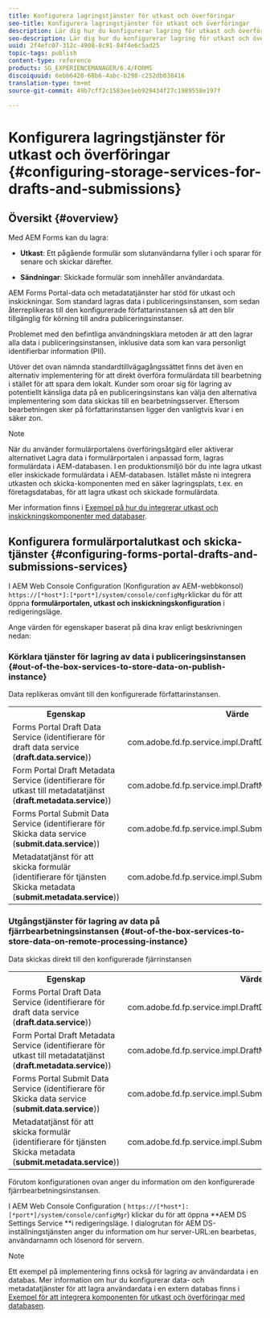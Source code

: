 ```yaml
---
title: Konfigurera lagringstjänster för utkast och överföringar
seo-title: Konfigurera lagringstjänster för utkast och överföringar
description: Lär dig hur du konfigurerar lagring för utkast och överföringar
seo-description: Lär dig hur du konfigurerar lagring för utkast och överföringar
uuid: 2f4efc07-312c-4908-8c91-84f4e6c5ad25
topic-tags: publish
content-type: reference
products: SG_EXPERIENCEMANAGER/6.4/FORMS
discoiquuid: 6ebb6420-68b6-4abc-b298-c252db038416
translation-type: tm+mt
source-git-commit: 49b7cff2c1583ee1eb929434f27c1989558e197f

---
```



# Konfigurera lagringstjänster för utkast och överföringar {#configuring-storage-services-for-drafts-and-submissions}

## Översikt {#overview}

Med AEM Forms kan du lagra:

* **Utkast**: Ett pågående formulär som slutanvändarna fyller i och sparar för senare och skickar därefter.

* **Sändningar**: Skickade formulär som innehåller användardata.

AEM Forms Portal-data och metadatatjänster har stöd för utkast och inskickningar. Som standard lagras data i publiceringsinstansen, som sedan återreplikeras till den konfigurerade författarinstansen så att den blir tillgänglig för körning till andra publiceringsinstanser.

Problemet med den befintliga användningsklara metoden är att den lagrar alla data i publiceringsinstansen, inklusive data som kan vara personligt identifierbar information (PII).

Utöver det ovan nämnda standardtillvägagångssättet finns det även en alternativ implementering för att direkt överföra formulärdata till bearbetning i stället för att spara dem lokalt. Kunder som oroar sig för lagring av potentiellt känsliga data på en publiceringsinstans kan välja den alternativa implementering som data skickas till en bearbetningsserver. Eftersom bearbetningen sker på författarinstansen ligger den vanligtvis kvar i en säker zon.

>[!NOTE]
>
>När du använder formulärportalens överföringsåtgärd eller aktiverar alternativet Lagra data i formulärportalen i anpassad form, lagras formulärdata i AEM-databasen. I en produktionsmiljö bör du inte lagra utkast eller inskickade formulärdata i AEM-databasen. Istället måste ni integrera utkasten och skicka-komponenten med en säker lagringsplats, t.ex. en företagsdatabas, för att lagra utkast och skickade formulärdata.
>
>Mer information finns i [Exempel på hur du integrerar utkast och inskickningskomponenter med databaser](/help/forms/using/integrate-draft-submission-database.md).

## Konfigurera formulärportalutkast och skicka-tjänster {#configuring-forms-portal-drafts-and-submissions-services}

I AEM Web Console Configuration (Konfiguration av AEM-webbkonsol) `https://[*host*]:[*port*]/system/console/configMgr`klickar du för att öppna **formulärportalen, utkast och inskickningskonfiguration** i redigeringsläge.

Ange värden för egenskaper baserat på dina krav enligt beskrivningen nedan:

### Körklara tjänster för lagring av data i publiceringsinstansen {#out-of-the-box-services-to-store-data-on-publish-instance}

Data replikeras omvänt till den konfigurerade författarinstansen.

<table> 
 <tbody>
  <tr>
   <th>Egenskap</th> 
   <th>Värde</th> 
  </tr>
  <tr>
   <td>Forms Portal Draft Data Service (identifierare för draft data service (<strong>draft.data.service</strong>))</td> 
   <td>com.adobe.fd.fp.service.impl.DraftDataServiceImpl<br /> </td> 
  </tr>
  <tr>
   <td>Form Portal Draft Metadata Service (identifierare för utkast till metadatatjänst (<strong>draft.metadata.service</strong>))</td> 
   <td>com.adobe.fd.fp.service.impl.DraftMetadataServiceImpl<br /> </td> 
  </tr>
  <tr>
   <td>Forms Portal Submit Data Service (identifierare för Skicka data service (<strong>submit.data.service</strong>))</td> 
   <td>com.adobe.fd.fp.service.impl.SubmitDataServiceImpl<br /> </td> 
  </tr>
  <tr>
   <td>Metadatatjänst för att skicka formulär (identifierare för tjänsten Skicka metadata (<strong>submit.metadata.service</strong>))</td> 
   <td>com.adobe.fd.fp.service.impl.SubmitMetadataServiceImpl<br /> </td> 
  </tr>
 </tbody>
</table>

### Utgångstjänster för lagring av data på fjärrbearbetningsinstansen {#out-of-the-box-services-to-store-data-on-remote-processing-instance}

Data skickas direkt till den konfigurerade fjärrinstansen

<table> 
 <tbody>
  <tr>
   <th>Egenskap</th> 
   <th>Värde</th> 
  </tr>
  <tr>
   <td>Forms Portal Draft Data Service (identifierare för draft data service (<strong>draft.data.service</strong>))</td> 
   <td>com.adobe.fd.fp.service.impl.DraftDataServiceRemoteImpl<br /> </td> 
  </tr>
  <tr>
   <td>Form Portal Draft Metadata Service (identifierare för utkast till metadatatjänst (<strong>draft.metadata.service</strong>))</td> 
   <td>com.adobe.fd.fp.service.impl.DraftMetadataServiceRemoteImpl<br /> </td> 
  </tr>
  <tr>
   <td>Forms Portal Submit Data Service (identifierare för Skicka data service (<strong>submit.data.service</strong>))</td> 
   <td>com.adobe.fd.fp.service.impl.SubmitDataServiceRemoteImpl<br /> </td> 
  </tr>
  <tr>
   <td>Metadatatjänst för att skicka formulär (identifierare för tjänsten Skicka metadata (<strong>submit.metadata.service</strong>))</td> 
   <td>com.adobe.fd.fp.service.impl.SubmitMetadataServiceRemoteImpl<br /> </td> 
  </tr>
 </tbody>
</table>

Förutom konfigurationen ovan anger du information om den konfigurerade fjärrbearbetningsinstansen.

I AEM Web Console Configuration ( `https://[*host*]:[*port*]/system/console/configMgr`) klickar du för att öppna **AEM DS Settings Service **i redigeringsläge. I dialogrutan för AEM DS-inställningstjänsten anger du information om hur server-URL:en bearbetas, användarnamn och lösenord för servern.

>[!NOTE]
>
>Ett exempel på implementering finns också för lagring av användardata i en databas. Mer information om hur du konfigurerar data- och metadatatjänster för att lagra användardata i en extern databas finns i [Exempel för att integrera komponenten för utkast och överföringar med databasen](/help/forms/using/integrate-draft-submission-database.md).

